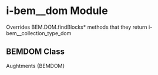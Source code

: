 # i-bem__dom Module

Overrides BEM.DOM.findBlocks* methods that they return i-bem__collection_type_dom

## BEMDOM Class

Aughtments {BEMDOM}

